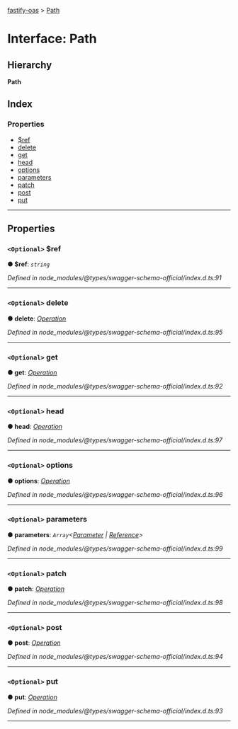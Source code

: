 [fastify-oas](../README.md) > [Path](../interfaces/path.md)

# Interface: Path

## Hierarchy

**Path**

## Index

### Properties

* [$ref](path.md#_ref)
* [delete](path.md#delete)
* [get](path.md#get)
* [head](path.md#head)
* [options](path.md#options)
* [parameters](path.md#parameters)
* [patch](path.md#patch)
* [post](path.md#post)
* [put](path.md#put)

---

## Properties

<a id="_ref"></a>

### `<Optional>` $ref

**● $ref**: *`string`*

*Defined in node_modules/@types/swagger-schema-official/index.d.ts:91*

___
<a id="delete"></a>

### `<Optional>` delete

**● delete**: *[Operation](operation.md)*

*Defined in node_modules/@types/swagger-schema-official/index.d.ts:95*

___
<a id="get"></a>

### `<Optional>` get

**● get**: *[Operation](operation.md)*

*Defined in node_modules/@types/swagger-schema-official/index.d.ts:92*

___
<a id="head"></a>

### `<Optional>` head

**● head**: *[Operation](operation.md)*

*Defined in node_modules/@types/swagger-schema-official/index.d.ts:97*

___
<a id="options"></a>

### `<Optional>` options

**● options**: *[Operation](operation.md)*

*Defined in node_modules/@types/swagger-schema-official/index.d.ts:96*

___
<a id="parameters"></a>

### `<Optional>` parameters

**● parameters**: *`Array`<[Parameter](../#parameter) \| [Reference](reference.md)>*

*Defined in node_modules/@types/swagger-schema-official/index.d.ts:99*

___
<a id="patch"></a>

### `<Optional>` patch

**● patch**: *[Operation](operation.md)*

*Defined in node_modules/@types/swagger-schema-official/index.d.ts:98*

___
<a id="post"></a>

### `<Optional>` post

**● post**: *[Operation](operation.md)*

*Defined in node_modules/@types/swagger-schema-official/index.d.ts:94*

___
<a id="put"></a>

### `<Optional>` put

**● put**: *[Operation](operation.md)*

*Defined in node_modules/@types/swagger-schema-official/index.d.ts:93*

___

